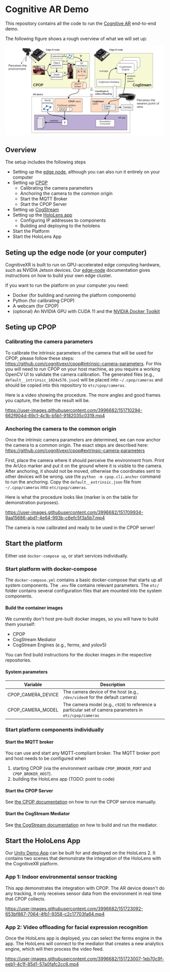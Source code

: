 Cognitive AR Demo
=================

This repository contains all the code to run the [Cognitive AR](https://netidee.at/cognitivear) end-to-end demo.

The following figure shows a rough overview of what we will set up:
<p align="center">
  <img src="https://raw.githubusercontent.com/cognitivexr/cognitivear-demo/main/images/cognitivexr-end-to-end.png" alt="End-to-end demo">
</p>


## Overview

The setup includes the following steps

* Setting up the [edge node](https://github.com/cognitivexr/edge-node), although you can also run it entirely on your computer
* Setting up [CPOP](https://github.com/cognitivexr/cpop)
  * Calibrating the camera parameters
  * Anchoring the camera to the common origin
  * Start the MQTT Broker
  * Start the CPOP Server
* Setting up [CogStream](https://github.com/cognitivexr/cogstream)
* Setting up the [HoloLens app](https://github.com/cognitivexr/unity-demo-app)
  * Configuring IP addresses to components
  * Building and deploying to the hololens
* Start the Platform
* Start the HoloLens App

## Seting up the edge node (or your computer)

CognitiveXR is built to run on GPU-accelerated edge computing hardware, such as NVIDIA Jetson devices.
Our [edge-node](https://github.com/cognitivexr/edge-node) documentation gives instructions on how to build your own edge cluster.

If you want to run the platform on your computer you need:
* Docker (for building and running the platform components)
* Python (for calibrating CPOP)
* A webcam (for CPOP)
* (optional) An NVIDIA GPU with CUDA 11 and the [NVIDIA Docker Toolkit](https://github.com/NVIDIA/nvidia-docker)

## Seting up CPOP

### Calibrating the camera parameters

To calibrate the intrinsic parameters of the camera that will be used for CPOP, please follow these steps: https://github.com/cognitivexr/cpop#intrinsic-camera-parameters.
For this you will need to run CPOP on your host machine, as you require a working OpenCV UI to validate the camera calibration.
The generated files (e.g., `default__intrinsic_1024x576.json`) will be placed into `~/.cpop/cameras` and should be copied into this repository to `etc/cpop/cameras`.

Here is a video showing the procedure.
The more angles and good frames you capture, the better the result will be.

https://user-images.githubusercontent.com/3996682/151710294-662f904d-69c1-4c1b-b5b1-9182035c0319.mp4

### Anchoring the camera to the common origin

Once the intrinsic camera parameters are determined, we can now anchor the camera to a common origin.
The exact steps are described here: https://github.com/cognitivexr/cpop#extrinsic-camera-parameters

First, place the camera where it should perceive the environment from.
Print the ArUco marker and put it on the ground where it is visible to the camera.
After anchoring, it should not be moved, otherwise the coordinates sent to other devices will be wrong.
use the `python -m cpop.cli.anchor` command to run the anchoring.
Copy the `default__extrinsic.json` file from `~/.cpop/cameras` into `etc/cpop/cameras`.

Here is what the procedure looks like (marker is on the table for demonstration purposes).

https://user-images.githubusercontent.com/3996682/151709934-9aa15686-abd1-4e64-993b-c6efc5f3a5b7.mp4

The camera is now calibrated and ready to be used in the CPOP server!

## Start the platform

Either use `docker-compose up`, or start services individually.

### Start platform with docker-compose

The `docker-compose.yml` contains a basic docker-compose that starts up all system components.
The `.env` file contains relevant parameters.
The `etc/` folder contains several configuration files that are mounted into the system components.

#### Build the container images

We currently don't host pre-built docker images, so you will have to build them yourself:
* CPOP
* CogStream Mediator
* CogStream Engines (e.g., fermx, and yolov5)

You can find build instructions for the docker images in the respective repositories.

#### System parameters

| Variable | Description |
| -------- | ----------- |
| CPOP_CAMERA_DEVICE | The camera device of the host (e.g., `/dev/video0` for the default camera) |
| CPOP_CAMERA_MODEL | The camera model (e.g., `c920`) to reference a particular set of camera parameters in `etc/cpop/cameras` |

### Start platform components individually

#### Start the MQTT broker

You can use and start any MQTT-compliant broker.
The MQTT broker port and host needs to be configured when
1. starting CPOP (via the environment varibale `CPOP_BROKER_PORT` and `CPOP_BROKER_HOST`).
2. building the HoloLens app (TODO: point to code)

#### Start the CPOP Server

See [the CPOP documentation](https://github.com/cognitivexr/cpop#run-the-service) on how to run the CPOP service manually.

#### Start the CogStream Mediator

See [the CogStream documentation](https://github.com/cognitivexr/CogStream) on how to build and run the mediator.

## Start the HoloLens App

Our [Unity Demo App](https://github.com/cognitivexr/unity-demo-app/) can be built for and deployed on the HoloLens 2.
It contains two scenes that demonstrate the integration of the HoloLens with the CognitiveXR platform.

### App 1: Indoor environmental sensor tracking

This app demonstrates the integration with CPOP.
The AR device doesn't do any tracking, it only receives sensor data from the environment in real time that CPOP collects.

https://user-images.githubusercontent.com/3996682/151723092-653bf867-7064-4fb1-9358-c2c17703fa64.mp4


### App 2: Video offloading for facial expression recognition

Once the HoloLens app is deployed, you can select the fermx engine in the app.
The HoloLens will connect to the mediator that creates a new analytics engine, which will then process the video feed.

https://user-images.githubusercontent.com/3996682/151723007-1eb70c9f-eeb1-4c1f-85d1-57a0fafc2cc6.mp4


